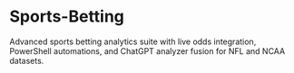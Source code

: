 # Sports-Betting
Advanced sports betting analytics suite with live odds integration, PowerShell automations, and ChatGPT analyzer fusion for NFL and NCAA datasets.
